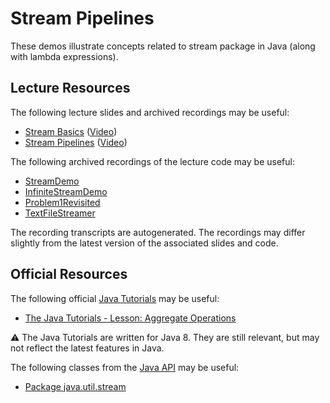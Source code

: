 Stream Pipelines
=================================================

These demos illustrate concepts related to stream package in Java (along with lambda expressions).

## Lecture Resources ##

The following lecture slides and archived recordings may be useful:

  - [Stream Basics](https://docs.google.com/presentation/d/e/2PACX-1vRl3Ev_VVDJC4aEEE5APaLREdbgdI71Ly_iVqLI4zY1gOt8abiV0WPQRLrKvabBwVQzR2Xz36nuc0Tt/pub?start=false&loop=false&delayms=3000) ([Video](https://drive.google.com/file/d/10MCP3wTHYPQ5LGL6rP3sH7kYiF3OAIhh/view?usp=sharing))
  - [Stream Pipelines](https://docs.google.com/presentation/d/e/2PACX-1vTjQo-LxI9hY2OwOZtF9MYqm2uzAB3voPgcpR3Sufzx6s8QEj-sIitaeOMVst8wanFt0iVM3kxjG0XD/pub?start=false&loop=false&delayms=3000) ([Video](https://drive.google.com/file/d/1vWdlCE8eOt3HzVGa04zO1jJiWP1mJJ3z/view?usp=sharing))
  
The following archived recordings of the lecture code may be useful:

  - [StreamDemo](https://drive.google.com/file/d/18RKTIjJmH1ovGVIwbVzfCIiDBq1BhmbP/view?usp=sharing)
  - [InfiniteStreamDemo](https://drive.google.com/file/d/1AbBKj-JiQYLNACw3GXGPkHlInBmVzg3X/view?usp=sharing)
  - [Problem1Revisited](https://drive.google.com/file/d/1gTjlMdvnCHs_E3yEL_DNsvkswG0zSg96/view?usp=sharing)
  - [TextFileStreamer](https://drive.google.com/file/d/1H-FYMCrXlyx5xZ-M-wAIx5xtj9aieN8U/view?usp=sharing)

The recording transcripts are autogenerated. The recordings may differ slightly from the latest version of the associated slides and code.

## Official Resources ##

The following official [Java Tutorials](http://docs.oracle.com/javase/tutorial/index.html) may be useful:

  - [The Java Tutorials - Lesson: Aggregate Operations](https://docs.oracle.com/javase/tutorial/collections/streams/index.html)

:warning: The Java Tutorials are written for Java 8. They are still relevant, but may not reflect the latest features in Java.

The following classes from the [Java API](https://www.cs.usfca.edu/~cs272/javadoc/api/) may be useful:

  - [Package java.util.stream](https://www.cs.usfca.edu/~cs272/javadoc/api/java.base/java/util/stream/package-summary.html)
